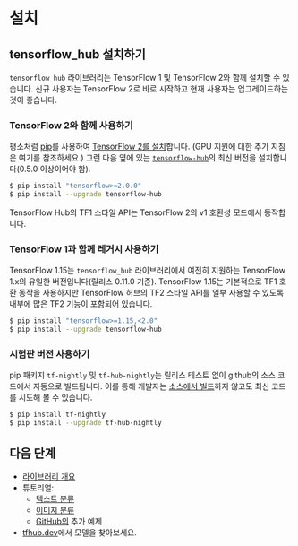 # 설치

## tensorflow_hub 설치하기

`tensorflow_hub` 라이브러리는 TensorFlow 1 및 TensorFlow 2와 함께 설치할 수 있습니다. 신규 사용자는 TensorFlow 2로 바로 시작하고 현재 사용자는 업그레이드하는 것이 좋습니다.

### TensorFlow 2와 함께 사용하기

평소처럼 [pip](https://pip.pypa.io/)를 사용하여 [TensorFlow 2를 설치](https://www.tensorflow.org/install)합니다. (GPU 지원에 대한 추가 지침은 여기를 참조하세요.) 그런 다음 옆에 있는 [ `tensorflow-hub`](https://pypi.org/project/tensorflow-hub/)의 최신 버전을 설치합니다(0.5.0 이상이어야 함).

```bash
$ pip install "tensorflow>=2.0.0"
$ pip install --upgrade tensorflow-hub
```

TensorFlow Hub의 TF1 스타일 API는 TensorFlow 2의 v1 호환성 모드에서 동작합니다.

### TensorFlow 1과 함께 레거시 사용하기

TensorFlow 1.15는 `tensorflow_hub` 라이브러리에서 여전히 지원하는 TensorFlow 1.x의 유일한 버전입니다(릴리스 0.11.0 기준). TensorFlow 1.15는 기본적으로 TF1 호환 동작을 사용하지만 TensorFlow 허브의 TF2 스타일 API를 일부 사용할 수 있도록 내부에 많은 TF2 기능이 포함되어 있습니다.

```bash
$ pip install "tensorflow>=1.15,<2.0"
$ pip install --upgrade tensorflow-hub
```

### 시험판 버전 사용하기

pip 패키지 `tf-nightly` 및 `tf-hub-nightly`는 릴리스 테스트 없이 github의 소스 코드에서 자동으로 빌드됩니다. 이를 통해 개발자는 [소스에서 빌드](build_from_source.md)하지 않고도 최신 코드를 시도해 볼 수 있습니다.

```bash
$ pip install tf-nightly
$ pip install --upgrade tf-hub-nightly
```

## 다음 단계

- [라이브러리 개요](lib_overview.md)
- 튜토리얼:
    - [텍스트 분류](https://github.com/tensorflow/docs/blob/master/g3doc/en/hub/tutorials/tf2_text_classification.ipynb)
    - [이미지 분류](https://github.com/tensorflow/docs/blob/master/g3doc/en/hub/tutorials/tf2_image_retraining.ipynb)
    - [GitHub의](https://github.com/tensorflow/hub/blob/master/examples/README.md) 추가 예제
- [tfhub.dev](https://tfhub.dev)에서 모델을 찾아보세요.

